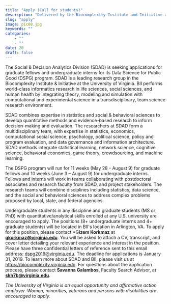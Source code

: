```yaml
---
title: "Apply (Call for students)"
description: "Delivered by the Biocomplexity Institute and Initiative at the University of Virginia, SDAD’s Data Science for the Public Good program (DSPG) offers a range of unique opportunities to aspiring scholars and future data science practitioners."
slug: "apply"
image: pic08.jpg
keywords: ""
categories: 
    - ""
    - ""
date: 20
draft: false
---
```


The Social & Decision Analytics Division (SDAD) is seeking applications for graduate fellows and undergraduate interns for its Data Science for Public Good (DSPG) program. SDAD is a leading research group in the Biocomplexity Institute & Initiative at the University of Virginia. BII performs world-class informatics research in life sciences, social sciences, and human health by integrating theory, modeling and simulation with computational and experimental science in a transdisciplinary, team science research environment. 

SDAD combines expertise in statistics and social & behavioral sciences to develop quantitative methods and evidence-based research to inform decision-making and evaluation. The researchers at SDAD form a multidisciplinary team, with expertise in statistics, economics, computational social science, psychology, political science, policy and program evaluation, and data governance and information architecture. SDAD methods integrate statistical learning, network science, cognitive science, behavioral economics, game theory, crowdsourcing, and machine learning.

The DSPG program will run for 11 weeks (May 28 - August 9) for graduate fellows and 10 weeks (June 3 – August 9) for undergraduate interns. Fellows and interns will work in teams collaborating with postdoctoral associates and research faculty from SDAD, and project stakeholders. The research teams will combine disciplines including statistics, data science, and the social and behavioral sciences to address complex problems proposed by local, state, and federal agencies.

Undergraduate students in any discipline and graduate students (MS or PhD) with quantitative/analytical skills enrolled at any U.S. university are encouraged to apply. The positions (8+ undergraduate interns and 4+ graduate students) will be located in BII's location in Arlington, VA. 
To apply for this position, please contact *G**izem Korkmaz** at **gkorkmaz@virginia.edu**. You will be asked to attach a CV, transcript, and cover letter detailing your relevant experience and interest in the position. Please have three confidential letters of reference sent to this email address: dspg2019@virginia.edu. The deadline for applications is January 31, 2019. 
To learn more about SDAD and BII, please visit us at https://biocomplexity.virginia.edu. 
For questions about the application process, please contact **Savanna Galambos**, Faculty Search Advisor, at **skh7b@virginia.edu**.


*The University of Virginia is an equal opportunity and affirmative action employer. Women, minorities, veterans and persons with disabilities are encouraged to apply.*

